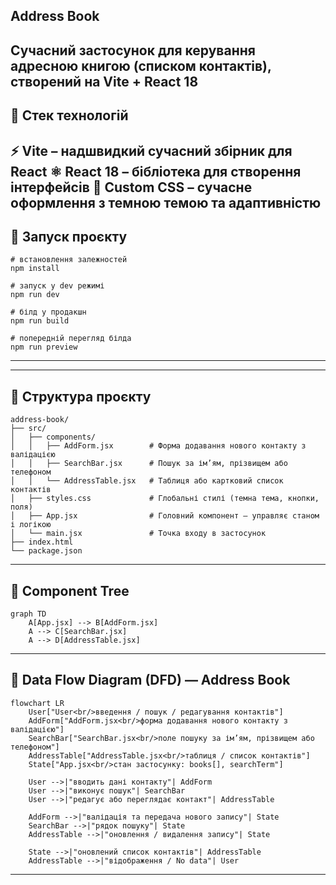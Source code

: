 Address Book
---
Сучасний застосунок для керування адресною книгою (списком контактів), створений на Vite + React 18
---
## 🚀 Стек технологій
⚡ Vite – надшвидкий сучасний збірник для React
⚛️ React 18 – бібліотека для створення інтерфейсів
🎨 Custom CSS – сучасне оформлення з темною темою та адаптивністю
---
## 🚀 Запуск проєкту
```
# встановлення залежностей
npm install

# запуск у dev режимі
npm run dev

# білд у продакшн
npm run build

# попередній перегляд білда
npm run preview
```
---
---
##  📂 Структура проєкту
```
address-book/
├── src/
│   ├── components/
│   │   ├── AddForm.jsx        # Форма додавання нового контакту з валідацією
│   │   ├── SearchBar.jsx      # Пошук за ім’ям, прізвищем або телефоном
│   │   └── AddressTable.jsx   # Таблиця або картковий список контактів
│   ├── styles.css             # Глобальні стилі (темна тема, кнопки, поля)
│   ├── App.jsx                # Головний компонент — управляє станом і логікою
│   └── main.jsx               # Точка входу в застосунок
├── index.html
└── package.json
```
---
## 🌳 Component Tree

```mermaid
graph TD
    A[App.jsx] --> B[AddForm.jsx]
    A --> C[SearchBar.jsx]
    A --> D[AddressTable.jsx]
```    
---
## 🔄 Data Flow Diagram (DFD) — Address Book

```mermaid
flowchart LR
    User["User<br/>введення / пошук / редагування контактів"]
    AddForm["AddForm.jsx<br/>форма додавання нового контакту з валідацією"]
    SearchBar["SearchBar.jsx<br/>поле пошуку за ім’ям, прізвищем або телефоном"]
    AddressTable["AddressTable.jsx<br/>таблиця / список контактів"]
    State["App.jsx<br/>стан застосунку: books[], searchTerm"]

    User -->|"вводить дані контакту"| AddForm
    User -->|"виконує пошук"| SearchBar
    User -->|"редагує або переглядає контакт"| AddressTable

    AddForm -->|"валідація та передача нового запису"| State
    SearchBar -->|"рядок пошуку"| State
    AddressTable -->|"оновлення / видалення запису"| State

    State -->|"оновлений список контактів"| AddressTable
    AddressTable -->|"відображення / No data"| User
```
---
